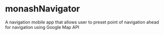 # monashNavigator
A navigation mobile app that allows user to preset point of navigation ahead for navigation using Google Map API
